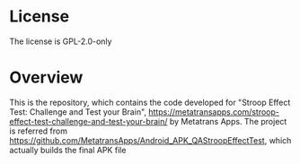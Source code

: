# License

The license is GPL-2.0-only

# Overview

This is the repository, which contains the code developed for "Stroop Effect Test: Challenge and Test your Brain", https://metatransapps.com/stroop-effect-test-challenge-and-test-your-brain/ by Metatrans Apps.
The project is referred from https://github.com/MetatransApps/Android_APK_QAStroopEffectTest, which actually builds the final APK file

